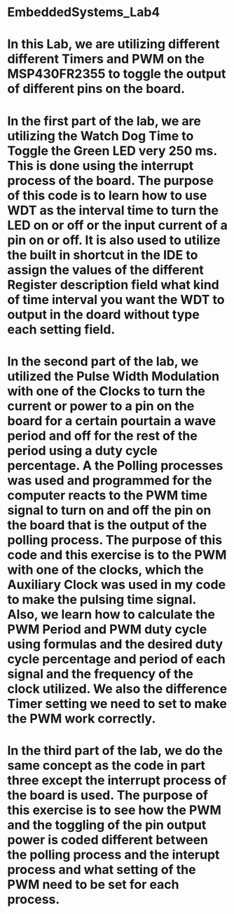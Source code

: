 # EmbeddedSystems_Lab4

# In this Lab, we are utilizing different different Timers and PWM on the MSP430FR2355 to toggle the output of different pins on the board. 

# In the first part of the lab, we are utilizing the Watch Dog Time to Toggle the Green LED very 250 ms. This is done using the interrupt process of the board. The purpose of this code is to learn how to use WDT as the interval time to turn the LED on or off or the input current of a pin on or off. It is also used to utilize the built in shortcut in the IDE to assign the values of the different Register description field what kind of time interval you want the WDT to output in the doard without type each setting field.

# In the second part of the lab, we utilized the Pulse Width Modulation with one of the Clocks to turn the current or power to a pin on the board for a certain pourtain a wave period and off for the rest of the period using a duty cycle percentage. A the Polling processes was used and programmed for the computer reacts to the PWM time signal to turn on and off the pin on the board that is the output of the polling process. The purpose of this code and this exercise is to the PWM with one of the clocks, which the Auxiliary Clock was used in my code to make the pulsing time signal. Also, we learn how to calculate the PWM Period and PWM duty cycle using formulas and the desired duty cycle percentage and period of each signal and the frequency of the clock utilized. We also the difference Timer setting we need to set to make the PWM work correctly.

# In the third part of the lab, we do the same concept as the code in part three except the interrupt process of the board is used. The purpose of this exercise is to see how the PWM and the toggling of the pin output power is coded different between the polling process and the interupt process and what setting of the PWM need to be set for each process.
